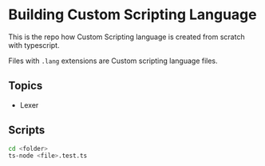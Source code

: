 # Building Custom Scripting Language

This is the repo how Custom Scripting language is created from scratch with typescript.

Files with `.lang` extensions are Custom scripting language files.

## Topics

- Lexer

## Scripts

```bash
cd <folder>
ts-node <file>.test.ts
```
